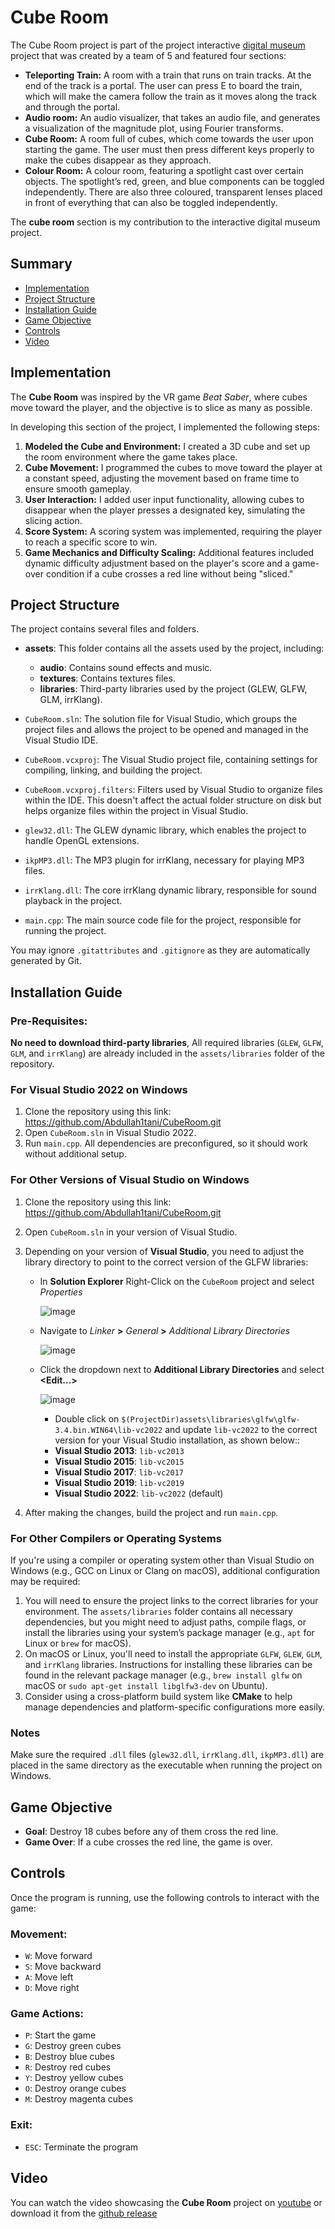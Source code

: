 # Cube Room

The Cube Room project is part of the project interactive [digital museum](https://github.com/mboudr35/glgine/tree/music_show) project that was created by a team of 5 and featured four sections:
- **Teleporting Train:** A room with a train that runs on train tracks. At the end of the track is a portal. The user can press E to board the train, which will make the camera follow the train as it moves along the track and through the portal.
- **Audio room:** An audio visualizer, that takes an audio file, and generates a visualization of the magnitude plot, using Fourier transforms.
- **Cube Room:** A room full of cubes, which come towards the user upon starting the game. The user must then press different keys properly to make the cubes disappear as they approach.
- **Colour Room:** A colour room, featuring a spotlight cast over certain objects. The spotlight’s red, green, and blue components can be toggled independently. There are also three coloured, transparent lenses placed in front of everything that can also be toggled independently.

The **cube room** section is my contribution to the interactive digital museum project.

## Summary
- [Implementation](#Implementation)
- [Project Structure](#Project-Structure)
- [Installation Guide](#Installation-Guide)
- [Game Objective](#Game-Objective)
- [Controls](#Controls)
- [Video](#Video)

## Implementation
The **Cube Room** was inspired by the VR game *Beat Saber*, where cubes move toward the player, and the objective is to slice as many as possible. 

In developing this section of the project, I implemented the following steps:
1. **Modeled the Cube and Environment:** I created a 3D cube and set up the room environment where the game takes place.
2. **Cube Movement:** I programmed the cubes to move toward the player at a constant speed, adjusting the movement based on frame time to ensure smooth gameplay.
3. **User Interaction:** I added user input functionality, allowing cubes to disappear when the player presses a designated key, simulating the slicing action.
4. **Score System:** A scoring system was implemented, requiring the player to reach a specific score to win.
5. **Game Mechanics and Difficulty Scaling:** Additional features included dynamic difficulty adjustment based on the player's score and a game-over condition if a cube crosses a red line without being "sliced."

## Project Structure
The project contains several files and folders.

- **assets**: This folder contains all the assets used by the project, including:
   - **audio**: Contains sound effects and music.
   - **textures**: Contains textures files.
   - **libraries**: Third-party libraries used by the project (GLEW, GLFW, GLM, irrKlang).

- `CubeRoom.sln`: The solution file for Visual Studio, which groups the project files and allows the project to be opened and managed in the Visual Studio IDE.

- `CubeRoom.vcxproj`: The Visual Studio project file, containing settings for compiling, linking, and building the project.

- `CubeRoom.vcxproj.filters`: Filters used by Visual Studio to organize files within the IDE. This doesn't affect the actual folder structure on disk but helps organize files within the project in Visual Studio.

- `glew32.dll`: The GLEW dynamic library, which enables the project to handle OpenGL extensions.

- `ikpMP3.dll`: The MP3 plugin for irrKlang, necessary for playing MP3 files.

- `irrKlang.dll`: The core irrKlang dynamic library, responsible for sound playback in the project.

- `main.cpp`: The main source code file for the project, responsible for running the project.

You may ignore `.gitattributes` and `.gitignore` as they are automatically generated by Git.

## Installation Guide

### Pre-Requisites:
**No need to download third-party libraries**, All required libraries (`GLEW`, `GLFW`, `GLM`, and `irrKlang`) are already included in the `assets/libraries` folder of the repository.

### For Visual Studio 2022 on Windows
1. Clone the repository using this link: https://github.com/Abdullah1tani/CubeRoom.git
2. Open `CubeRoom.sln` in Visual Studio 2022.
3. Run `main.cpp`. All dependencies are preconfigured, so it should work without additional setup.

### For Other Versions of Visual Studio on Windows
1. Clone the repository using this link: https://github.com/Abdullah1tani/CubeRoom.git
2. Open `CubeRoom.sln` in your version of Visual Studio.
3. Depending on your version of **Visual Studio**, you need to adjust the library directory to point to the correct version of the GLFW libraries:
   - In **Solution Explorer** Right-Click on the `CubeRoom` project and select *Properties*
  
      ![image](https://github.com/user-attachments/assets/1ac47c63-382d-464a-b5c0-1ac989d451f3)

   - Navigate to *Linker* **>** *General* **>** *Additional Library Directories*
   
      ![image](https://github.com/user-attachments/assets/338439c7-53ab-42a0-8d70-c12508e0d805)

   - Click the dropdown next to **Additional Library Directories** and select **<Edit...>**
   
      ![image](https://github.com/user-attachments/assets/45ad0ecf-7b59-44d4-a642-f9c20e88d120)

      - Double click on `$(ProjectDir)assets\libraries\glfw\glfw-3.4.bin.WIN64\lib-vc2022` and update `lib-vc2022` to the correct version for your Visual Studio installation, as shown below::
      - **Visual Studio 2013**: `lib-vc2013`
      - **Visual Studio 2015**: `lib-vc2015`
      - **Visual Studio 2017**: `lib-vc2017`
      - **Visual Studio 2019**: `lib-vc2019`
      - **Visual Studio 2022**: `lib-vc2022` (default)
        
4. After making the changes, build the project and run `main.cpp`.

### For Other Compilers or Operating Systems
If you're using a compiler or operating system other than Visual Studio on Windows (e.g., GCC on Linux or Clang on macOS), additional configuration may be required:
1. You will need to ensure the project links to the correct libraries for your environment. The `assets/libraries` folder contains all necessary dependencies, but you might need to adjust paths, compile flags, or install the libraries using your system’s package manager (e.g., `apt` for Linux or `brew` for macOS).
2. On macOS or Linux, you'll need to install the appropriate `GLFW`, `GLEW`, `GLM`, and `irrKlang` libraries. Instructions for installing these libraries can be found in the relevant package manager (e.g., `brew install glfw` on macOS or `sudo apt-get install libglfw3-dev` on Ubuntu).
3. Consider using a cross-platform build system like **CMake** to help manage dependencies and platform-specific configurations more easily.

### Notes
Make sure the required `.dll` files (`glew32.dll`, `irrKlang.dll`, `ikpMP3.dll`) are placed in the same directory as the executable when running the project on Windows.

## Game Objective
- **Goal**: Destroy 18 cubes before any of them cross the red line.
- **Game Over**: If a cube crosses the red line, the game is over.

## Controls
Once the program is running, use the following controls to interact with the game:

### Movement:
- `W`: Move forward
- `S`: Move backward
- `A`: Move left
- `D`: Move right

### Game Actions:
- `P`: Start the game
- `G`: Destroy green cubes
- `B`: Destroy blue cubes
- `R`: Destroy red cubes
- `Y`: Destroy yellow cubes
- `O`: Destroy orange cubes
- `M`: Destroy magenta cubes

### Exit:
- `ESC`: Terminate the program

## Video
You can watch the video showcasing the **Cube Room** project on [youtube](https://youtu.be/mQbLZzpFWqA) or download it from the [github release](https://github.com/Abdullah1tani/CubeRoom/releases/tag/video)
